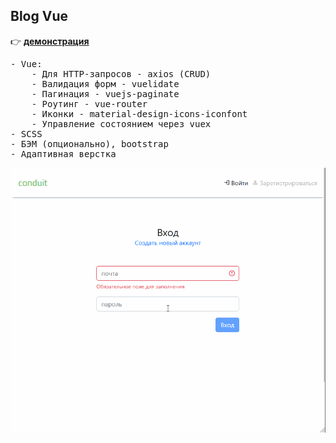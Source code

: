 <h2>Blog Vue</h2>

:point_right: [<b>демонстрация</b>](https://yarncra.github.io/blog)

<pre>
- Vue: 
    - Для HTTP-запросов - axios (CRUD)
    - Валидация форм - vuelidate
    - Пагинация - vuejs-paginate
    - Роутинг - vue-router 
    - Иконки - material-design-icons-iconfont
    - Управление состоянием через vuex
- SCSS
- БЭМ (опционально), bootstrap
- Адаптивная верстка</pre>
<pre><img src="./presentation/blog.gif"/></pre>
